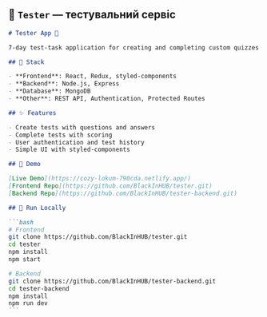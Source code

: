 ## 🧪 `Tester` — тестувальний сервіс

````md
# Tester App 🧠

7-day test-task application for creating and completing custom quizzes and tests.

## 🔧 Stack

- **Frontend**: React, Redux, styled-components
- **Backend**: Node.js, Express
- **Database**: MongoDB
- **Other**: REST API, Authentication, Protected Routes

## ✨ Features

- Create tests with questions and answers
- Complete tests with scoring
- User authentication and test history
- Simple UI with styled-components

## 🔗 Demo

[Live Demo](https://cozy-lokum-790cda.netlify.app/)  
[Frontend Repo](https://github.com/BlackInHUB/tester.git)  
[Backend Repo](https://github.com/BlackInHUB/tester-backend.git)

## 🚀 Run Locally

```bash
# Frontend
git clone https://github.com/BlackInHUB/tester.git
cd tester
npm install
npm start

# Backend
git clone https://github.com/BlackInHUB/tester-backend.git
cd tester-backend
npm install
npm run dev
```
````
